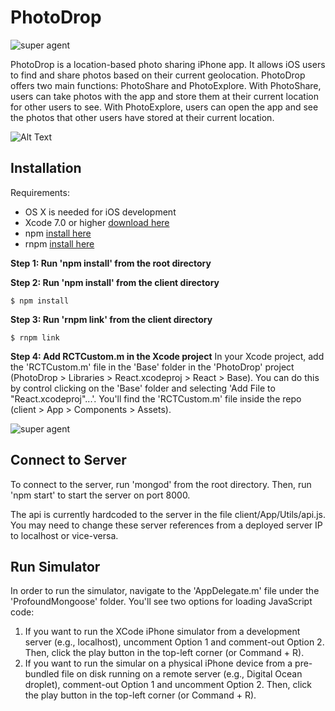 # PhotoDrop
![super agent](http://i.imgur.com/kM0EQFm.png?1)

PhotoDrop is a location-based photo sharing iPhone app. It allows iOS users to find and share photos based on their current geolocation. PhotoDrop offers two main functions: PhotoShare and PhotoExplore. With PhotoShare, users can take photos with the app and store them at their current location for other users to see. With PhotoExplore, users can open the app and see the photos that other users have stored at their current location.

![Alt Text](/PhotoDropLiveDemo.gif?raw=true)

## Installation

Requirements:
- OS X is needed for iOS development
- Xcode 7.0 or higher [download here](https://developer.apple.com/xcode/download/)
- npm [install here](http://blog.npmjs.org/post/85484771375/how-to-install-npm)
- rnpm [install here](https://github.com/rnpm/rnpm)

__Step 1: Run 'npm install' from the root directory__ 

__Step 2: Run 'npm install' from the client directory__

```
$ npm install
```

__Step 3: Run 'rnpm link' from the client directory__

```
$ rnpm link
```

__Step 4: Add RCTCustom.m in the Xcode project__
In your Xcode project, add the 'RCTCustom.m' file in the 'Base' folder in the 'PhotoDrop' project (PhotoDrop > Libraries > React.xcodeproj > React > Base). You can do this by control clicking on the 'Base' folder and selecting 'Add File to "React.xcodeproj"...'. You'll find the 'RCTCustom.m' file inside the repo (client > App > Components > Assets).

![super agent](http://i.imgur.com/AKDxeVV.png)

## Connect to Server

To connect to the server, run 'mongod' from the root directory. Then, run 'npm start' to start the server on port 8000.

The api is currently hardcoded to the server in the file client/App/Utils/api.js. You may need to change these server references from a deployed server IP to localhost or vice-versa.

## Run Simulator

In order to run the simulator, navigate to the 'AppDelegate.m' file under the 'ProfoundMongoose' folder. You'll see two options for loading JavaScript code:

1. If you want to run the XCode iPhone simulator from a development server (e.g., localhost), uncomment Option 1 and comment-out Option 2. Then, click the play button in the top-left corner (or Command + R).
2. If you want to run the simular on a physical iPhone device from a pre-bundled file on disk running on a remote server (e.g., Digital Ocean droplet), comment-out Option 1 and uncomment Option 2. Then, click the play button in the top-left corner (or Command + R).
